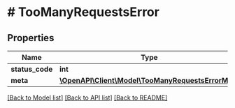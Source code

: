 # # TooManyRequestsError

## Properties

Name | Type | Description | Notes
------------ | ------------- | ------------- | -------------
**status_code** | **int** |  |
**meta** | [**\OpenAPI\Client\Model\TooManyRequestsErrorMeta**](TooManyRequestsErrorMeta.md) |  |

[[Back to Model list]](../../README.md#models) [[Back to API list]](../../README.md#endpoints) [[Back to README]](../../README.md)
